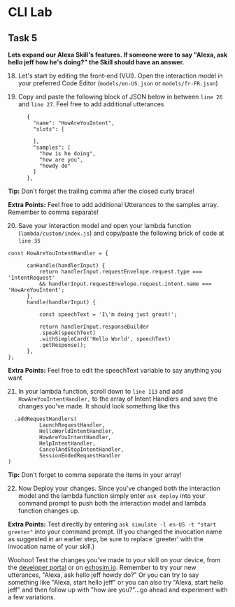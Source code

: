 # CLI Lab
## Task 5

  **Lets expand our Alexa Skill's features. If someone were to say "Alexa, ask hello jeff how he's doing?" the Skill should have an answer.**

18. Let's start by editing the front-end (VUI). Open the interaction model in your preferred Code Editor (`models/en-US.json` or `models/fr-FR.json`)

19. Copy and paste the following block of JSON below in between `line 26` and `line 27`. Feel free to add additional utterances

  ```
        {
          "name": "HowAreYouIntent",
          "slots": [

          ],
          "samples": [
            "how is he doing",
            "how are you",
            "howdy do"
          ]
        },
   ```
**Tip:** Don't forget the trailing comma after the closed curly brace!

  **Extra Points:** Feel free to add additional Utterances to the samples array. Remember to comma separate!

20. Save your interaction model and open your lambda function (`lambda/custom/index.js`) and copy/paste the following brick of code at `line 35`

  ```
const HowAreYouIntentHandler = {

  		canHandle(handlerInput) {
    		return handlerInput.requestEnvelope.request.type === 'IntentRequest'
      		&& handlerInput.requestEnvelope.request.intent.name === 'HowAreYouIntent';
  		},
  		handle(handlerInput) {

    		const speechText = 'I\'m doing just great!';

    		return handlerInput.responseBuilder
      		.speak(speechText)
      		.withSimpleCard('Hello World', speechText)
      		.getResponse();
  		},
};
  ```
**Extra Points:** Feel free to edit the  speechText variable to say anything you want

21. In your lambda function, scroll down to `line 113` and add `HowAreYouIntentHandler,` to the array of Intent Handlers and save the changes you've made. It should look something like this

  ```
    .addRequestHandlers(
		    LaunchRequestHandler,
		    HelloWorldIntentHandler,
		    HowAreYouIntentHandler,
		    HelpIntentHandler,
		    CancelAndStopIntentHandler,
		    SessionEndedRequestHandler
  )
  ```
  **Tip:** Don't forget to comma separate the items in your array!
  
22. Now Deploy your changes. Since you've changed both the interaction model and the lambda function simply enter `ask deploy` into your command prompt to push both the interaction model and lambda function changes up.

  **Extra Points:** Test directly by entering `ask simulate -l en-US -t "start greeter"` into your command prompt.  (If you changed the invocation name as suggested in an earlier step, be sure to replace 'greeter' with the invocation name of your skill.)

  Woohoo! Test the changes you've made to your skill on your device, from the [developer portal](https://developer.amazon.com/alexa/console/ask) or on [echosim.io](https://www.echosim.io). Remember to try your new utterances, "Alexa, ask hello jeff howdy do?" Or you can try to say something like "Alexa, start hello jeff" or you can also try "Alexa, start hello jeff" and then follow up with "how are you?"...go ahead and experiment with a few variations.
